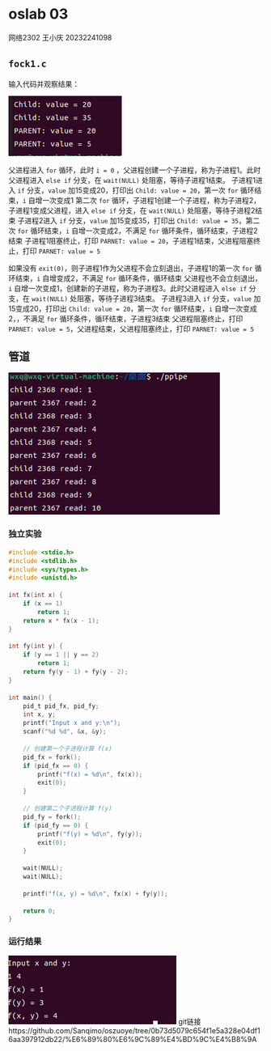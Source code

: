 # oslab 03

网络2302 王小庆 20232241098

## `fock1.c`

输入代码并观察结果：

![alt text](image.png)

父进程进入 `for` 循环，此时 `i = 0` ，父进程创建一个子进程，称为子进程1。此时父进程进入 `else if` 分支，在 `wait(NULL)` 处阻塞，等待子进程1结束。
子进程1进入 `if` 分支，`value` 加15变成20，打印出 `Child: value = 20`，第一次 `for` 循环结束，`i` 自增一次变成1
第二次 `for` 循环，子进程1创建一个子进程，称为子进程2，子进程1变成父进程，进入 `else if` 分支，在 `wait(NULL)` 处阻塞，等待子进程2结束
子进程2进入 `if` 分支，`value` 加15变成35，打印出 `Child: value = 35`，第二次 `for` 循环结束，`i` 自增一次变成2，不满足 `for` 循环条件，循环结束，子进程2结束
子进程1阻塞终止，打印 `PARNET: value = 20`，子进程1结束，父进程阻塞终止，打印 `PARNET: value = 5`

如果没有 `exit(0)`，则子进程1作为父进程不会立刻退出，子进程1的第一次 `for` 循环结束，`i` 自增变成2，不满足 `for` 循环条件，循环结束
父进程也不会立刻退出，`i` 自增一次变成1，创建新的子进程，称为子进程3。此时父进程进入 `else if` 分支，在 `wait(NULL)` 处阻塞，等待子进程3结束。
子进程3进入 `if` 分支，`value` 加15变成20，打印出 `Child: value = 20`，第一次 `for` 循环结束，`i` 自增一次变成2，，不满足 `for` 循环条件，循环结束，子进程3结束
父进程阻塞终止，打印 `PARNET: value = 5`，父进程结束，父进程阻塞终止，打印 `PARNET: value = 5`

## 管道


![alt text](image-1.png)


### 独立实验

```c
#include <stdio.h>
#include <stdlib.h>
#include <sys/types.h>
#include <unistd.h>

int fx(int x) {
    if (x == 1)
        return 1;
    return x * fx(x - 1);
}

int fy(int y) {
    if (y == 1 || y == 2)
        return 1;
    return fy(y - 1) + fy(y - 2);
}

int main() {
    pid_t pid_fx, pid_fy;
    int x, y;
    printf("Input x and y:\n");
    scanf("%d %d", &x, &y);

    // 创建第一个子进程计算 f(x)
    pid_fx = fork();
    if (pid_fx == 0) {
        printf("f(x) = %d\n", fx(x));
        exit(0);
    }

    // 创建第二个子进程计算 f(y)
    pid_fy = fork();
    if (pid_fy == 0) {
        printf("f(y) = %d\n", fy(y));
        exit(0);
    }

    wait(NULL);
    wait(NULL);

    printf("f(x, y) = %d\n", fx(x) + fy(y));

    return 0;
}
```

### 运行结果
![alt text](image-2.png)
git链接https://github.com/Sanqimo/oszuoye/tree/0b73d5079c654f1e5a328e04df16aa397912db22/%E6%89%80%E6%9C%89%E4%BD%9C%E4%B8%9A